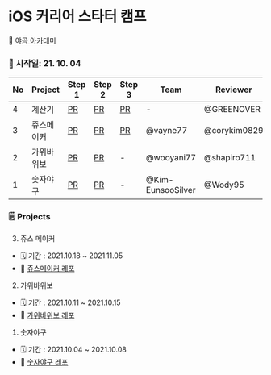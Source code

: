# iOS 커리어 스타터 캠프 
🐻 [야곰 아카데미](https://www.yagom-academy.kr/)

### 🏃 시작일: 21. 10. 04
|No|Project|Step 1|Step 2|Step 3|Team|Reviewer|
|--|-------|------|------|------|----|--------|
|4|계산기|[PR](https://github.com/yagom-academy/ios-calculator-app/pull/61)|[PR]()|[PR]()|-|@GREENOVER|
|3|쥬스메이커|[PR](https://github.com/yagom-academy/ios-juice-maker/pull/112)|[PR](https://github.com/yagom-academy/ios-juice-maker/pull/130)|[PR](https://github.com/yagom-academy/ios-juice-maker/pull/143)|@vayne77|@corykim0829|
|2|가위바위보|[PR](https://github.com/yagom-academy/ios-rock-paper-scissors/pull/85)|[PR](https://github.com/yagom-academy/ios-rock-paper-scissors/pull/96)|-|@wooyani77|@shapiro711|
|1|숫자야구|[PR](https://github.com/yagom-academy/ios-number-baseball/pull/53)|[PR](https://github.com/yagom-academy/ios-number-baseball/pull/65)|-|@Kim-EunsooSilver|@Wody95|

### 🗒️ Projects
3. 쥬스 메이커
- 🗓 기간 : 2021.10.18 ~ 2021.11.05
- 📂 [쥬스메이커 레포](https://github.com/yanghojoon/ios-juice-maker/tree/4-yanghojoon)

2. 가위바위보
- 🗓 기간 : 2021.10.11 ~ 2021.10.15
- 📂 [가위바위보 레포](https://github.com/yanghojoon/ios-rock-paper-scissors)

1. 숫자야구
- 🗓 기간 : 2021.10.04 ~ 2021.10.08
- 📂 [숫자야구 레포](https://github.com/yanghojoon/ios-number-baseball)

